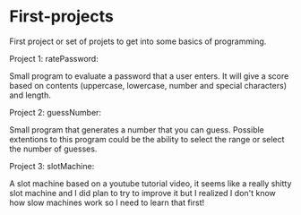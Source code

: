 # First-projects
First project or set of projets to get into some basics of programming.

Project 1: ratePassword:

Small program to evaluate a password that a user enters. It will give a score based on contents (uppercase, lowercase, number and special characters) and length.

Project 2: guessNumber:

Small program that generates a number that you can guess. Possible extentions to this program could be the ability to select the range or select the number of guesses.

Project 3: slotMachine:

A slot machine based on a youtube tutorial video, it seems like a really shitty slot machine and I did plan to try to improve it but I realized I don't know how
slow machines work so I need to learn that first!

